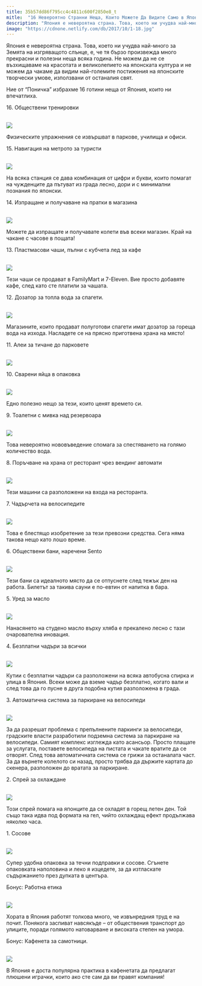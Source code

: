 ```yaml
---
title: 35b57dd86f795cc4c4811c600f2850e8_t
mitle:  "16 Невероятно Странни Неща, Които Можете Да Видите Само в Япония!"
description: "Япония е невероятна страна. Това, което ни учудва най-много за Земята на изгряващото слънце, е, че тя бързо произвежда много прекрасни и полезни неща всяка година. Не"
image: "https://cdnone.netlify.com/db/2017/10/1-18.jpg"
---
```


 <p>Япония е невероятна страна. Това, което ни учудва най-много за Земята на изгряващото слънце, е, че тя бързо произвежда много прекрасни и полезни неща всяка година. Не можем да не се възхищаваме на красотата и великолепието на японската култура и не можем да чакаме да видим най-големите постижения на японските творчески умове, използвани от останалия свят.</p>      <p>Ние от “Поничка” избрахме 16 готини неща от Япония, които ни впечатлиха.</p> <p>16. Обществени тренировки</p> <p> <br/><img src="https://cdnone.netlify.com/db/2017/10/1-18.jpg"/><br/></p>      <p>Физическите упражнения се извършват в паркове, училища и офиси.</p> <p>15. Навигация на метрото за туристи</p> <p> <br/><img src="https://cdnone.netlify.com/db/2017/10/2-17.jpg"/><br/></p> <p>На всяка станция се дава комбинация от цифри и букви, които помагат на чужденците да пътуват из града лесно, дори и с минимални познания по японски.</p>      <p>14. Изпращане и получаване на пратки в магазина</p> <p> <br/><img src="https://cdnone.netlify.com/db/2017/10/3-18.jpg"/><br/></p> <p>Можете да изпращате и получавате колети във всеки магазин. Край на чакане с часове в пощата!</p> <p>13. Пластмасови чаши, пълни с кубчета лед за кафе</p> <p> <br/><img src="https://cdnone.netlify.com/db/2017/10/4-19.jpg"/><br/></p> <p>Тези чаши се продават в FamilyMart и 7-Eleven. Вие просто добавяте кафе, след като сте платили за чашата.</p>      <p>12. Дозатор за топла вода за спагети.</p> <p> <br/><img src="https://cdnone.netlify.com/db/2017/10/5-15.jpg"/><br/></p> <p>Магазините, които продават полуготови спагети имат дозатор за гореща вода на изхода. Насладете се на прясно приготвена храна на място!</p> <p>11. Алеи за тичане до парковете</p>      <p> <br/><img src="https://cdnone.netlify.com/db/2017/10/6-16.jpg"/><br/></p> <p>10. Сварени яйца в опаковка</p> <p> <br/><img src="https://cdnone.netlify.com/db/2017/10/7-16.jpg"/><br/></p> <p>Едно полезно нещо за тези, които ценят времето си.</p> <p>9. Тоалетни с мивка над резервоара</p> <p> <br/><img src="https://cdnone.netlify.com/db/2017/10/8-17.jpg"/><br/></p> <p>Това невероятно нововъведение спомага за спестяването на голямо количество вода.</p> <p>8. Поръчване на храна от ресторант чрез вендинг автомати</p> <p> <br/><img src="https://cdnone.netlify.com/db/2017/10/9-14.jpg"/><br/></p> <p>Тези машини са разположени на входа на ресторанта.</p> <p>7. Чадърчета на велосипедите</p> <p> <br/><img src="https://cdnone.netlify.com/db/2017/10/10-16.jpg"/><br/></p> <p>Това е блестящо изобретение за тези превозни средства. Сега няма такова нещо като лошо време.</p> <p>6. Обществени бани, наречени Sento</p> <p> <br/><img src="https://cdnone.netlify.com/db/2017/10/11-12.jpg"/><br/></p> <p>Тези бани са идеалното място да се отпуснете след тежък ден на работа. Билетът за такива сауни е по-евтин от напитка в бара.</p> <p>5. Уред за масло</p> <p> <br/><img src="https://cdnone.netlify.com/db/2017/10/12-13.jpg"/><br/></p> <p>Нанасянето на студено масло върху хляба е прекалено лесно с тази очарователна иновация.</p> <p>4. Безплатни чадъри за всички</p> <p> <br/><img src="https://cdnone.netlify.com/db/2017/10/13-12.jpg"/><br/></p> <p>Кутии с безплатни чадъри са разположени на всяка автобусна спирка и улица в Япония. Всеки може да вземе чадър безплатно, когато вали и след това да го пусне в друга подобна кутия разположена в града.</p> <p>3. Автоматична система за паркиране на велосипеди</p> <p> <br/><img src="https://cdnone.netlify.com/db/2017/10/14-22.jpg"/><br/></p> <p>За да разрешат проблема с препълнените паркинги за велосипеди, градските власти разработили подземна система за паркиране на велосипеди. Самият комплекс изглежда като асансьор. Просто плащате за услугата, поставете велосипеда на пистата и чакате вратите да се отворят. След това автоматичната система се грижи за останалата част. За да върнете колелото си назад, просто трябва да държите картата до скенера, разположен до вратата за паркиране.</p> <p>2. Спрей за охлаждане</p> <p> <br/><img src="https://cdnone.netlify.com/db/2017/10/15-11.jpg"/><br/></p> <p>Този спрей помага на японците да се охладят в горещ летен ден. Той също така идва под формата на гел, чийто охлаждащ ефект продължава няколко часа.</p> <p>1. Сосове</p> <p> <br/><img src="https://cdnone.netlify.com/db/2017/10/16-10.jpg"/><br/></p> <p>Супер удобна опаковка за течни подправки и сосове. Сгънете опаковката наполовина и леко я изцедете, за да изтласкате съдържанието през дупката в центъра.</p> <p>Бонус: Работна етика</p> <p> <br/><img src="https://cdnone.netlify.com/db/2017/10/17-7.jpg"/><br/></p> <p>Хората в Япония работят толкова много, че извънредния труд е на почит. Понякога заспиват навсякъде – от обществения транспорт до улиците, поради голямото натоварване и високата степен на умора.</p> <p>Бонус: Кафенета за самотници.</p> <p> <br/><img src="https://cdnone.netlify.com/db/2017/10/Screen-Shot-2017-10-07-at-12.35.02-PM-760x503.png"/></p> <p>В Япония е доста популярна практика в кафенетата да предлагат плюшени играчки, които ако сте сам да ви правят компания!</p>       